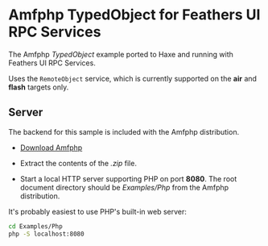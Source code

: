 # Amfphp TypedObject for Feathers UI RPC Services

The Amfphp _TypedObject_ example ported to Haxe and running with Feathers UI RPC Services.

Uses the `RemoteObject` service, which is currently supported on the **air** and **flash** targets only.

## Server

The backend for this sample is included with the Amfphp distribution.

- [Download Amfphp](https://github.com/silexlabs/amfphp-2.0)

- Extract the contents of the _.zip_ file.

- Start a local HTTP server supporting PHP on port **8080**. The root document directory should be _Examples/Php_ from the Amfphp distribution.

It's probably easiest to use PHP's built-in web server:

```sh
cd Examples/Php
php -S localhost:8080
```
